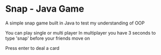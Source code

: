 # Snap - Java Game
A simple snap game built in Java to test my understanding of OOP

You can play single or multi player
In multiplayer you have 3 seconds to type 'snap' before your friends move on

Press enter to deal a card
